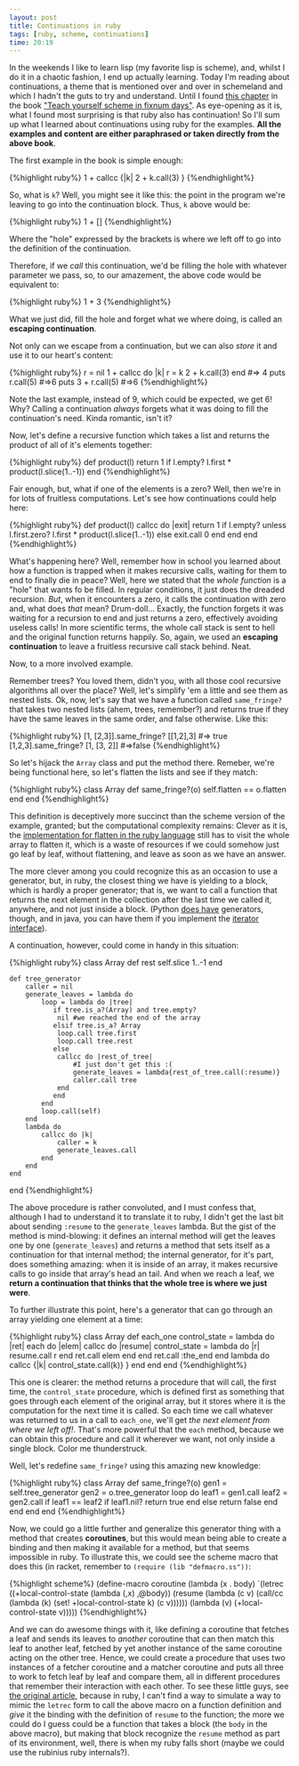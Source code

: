```yaml
---
layout: post
title: Continuations in ruby
tags: [ruby, scheme, continuations]
time: 20:19
---
```


In the weekends I like to learn lisp (my favorite lisp is scheme), and, whilst I do it in a chaotic fashion, I end up actually learning. Today I'm reading about continuations, a theme that is mentioned over and over in schemeland and which I hadn't the guts to try and understand. Until I found [this chapter](http://www.ccs.neu.edu/home/dorai/t-y-scheme/t-y-scheme-Z-H-15.html#node_chap_13) in the book ["Teach yourself scheme in fixnum days"](http://www.ccs.neu.edu/home/dorai/t-y-scheme/t-y-scheme.html). As eye-opening as it is, what I found most surprising is that ruby also has continuation! So I'll sum up what I learned about continuations using ruby for the examples. **All the examples and content are either paraphrased or taken directly from the above book**.

The first example in the book is simple enough:

{%highlight ruby%}
1 + callcc {|k| 2 + k.call(3) }
{%endhighlight%}

So, what is `k`? Well, you might see it like this: the point in the program we're leaving to go into the continuation block. Thus, `k` above would be:


{%highlight ruby%}
1 + []
{%endhighlight%}

Where the "hole" expressed by the brackets is where we left off to go into the definition of the continuation.

Therefore, if we *call* this continuation, we'd be filling the hole with whatever parameter we pass, so, to our amazement, the above code would be equivalent to:

{%highlight ruby%}
1 + 3 
{%endhighlight%}

What we just did, fill the hole and forget what we where doing, is called an **escaping continuation**.

Not only can we escape from a continuation, but we can also *store* it and use it to our heart's content:

{%highlight ruby%}
r = nil
1 + callcc do |k| 
       r = k 
       2 + k.call(3) 
     end
#=> 4
puts r.call(5)
#=>6
puts 3 + r.call(5)
#=>6
{%endhighlight%}

Note the last example, instead of 9, which could be expected, we get 6! Why? Calling a continuation *always* forgets what it was doing to fill the continuation's need. Kinda romantic, isn't it?

Now, let's define a recursive function which takes a list and returns the product of all of it's elements together:


{%highlight ruby%}
def product(l)
    return 1 if l.empty?
    l.first * product(l.slice(1..-1))
end
{%endhighlight%}

Fair enough, but, what if one of the elements is a zero? Well, then we're in for lots of fruitless computations. Let's see how continuations could help here:


{%highlight ruby%}
def product(l)
    callcc do |exit|
        return 1 if l.empty?
        unless l.first.zero?
            l.first * product(l.slice(1..-1))
        else
            exit.call 0
        end
    end
end
{%endhighlight%}

What's happening here? Well, remember how in school you learned about how a function is trapped when it makes recursive calls, waiting for them to end to finally die in peace? Well, here we stated that the *whole function* is a "hole" that wants fo be filled. In regular conditions, it just does the dreaded recursion. *But*, when it encounters a zero, it calls the continuation with zero and, what does *that* mean? Drum-doll... Exactly, the function forgets it was waiting for a recursion to end and just returns a zero, effectively avoiding useless calls! In more scientific terms, the whole call stack is sent to hell and the original function returns happily. So, again, we used an **escaping continuation** to leave a fruitless recursive call stack behind. Neat. 

Now, to a more involved example. 

Remember trees? You loved them, didn't you, with all those cool recursive algorithms all over the place? Well, let's simplify 'em a little and see them as nested lists. Ok, now, let's say that we have a function called `same_fringe?` that takes two nested lists (ahem, trees, remember?) and returns true if they have the same leaves in the same order, and false otherwise. Like this:


{%highlight ruby%}
[1, [2,3]].same_fringe? [[1,2],3] #=> true
[1,2,3].same_fringe? [1, [3, 2]] #=>false
{%endhighlight%}

So let's hijack the `Array` class and put the method there. Remeber, we're being functional here, so let's flatten the lists and see if they match:


{%highlight ruby%}
class Array
    def same_fringe?(o)
        self.flatten == o.flatten
    end
end
{%endhighlight%}

This definition is deceptively more succinct than the scheme version of the example, granted; but the computational complexity remains: Clever as it is, the [implementation for flatten in the ruby language](https://github.com/ruby/ruby/blob/trunk/array.c#L3669) still has to visit the whole array to flatten it, which is a waste of resources if we could somehow just go leaf by leaf, without flattening, and leave as soon as we have an answer.

The more clever among you could recognize this as an occasion to use a generator, but, in ruby, the closest thing we have is yielding to a block, which is hardly a proper generator; that is, we want to call a function that returns the next element in the collection after the last time we called it, anywhere, and not just inside a block. (Python [does have](http://wiki.python.org/moin/Generators) generators, though, and in java, you can have them if you implement the [iterator interface](http://download.oracle.com/javase/1.4.2/docs/api/java/util/Iterator.html)). 

A continuation, however, could come in handy in this situation:

{%highlight ruby%}
class Array
    def rest
        self.slice 1..-1
    end
    
    def tree_generator
        caller = nil
        generate_leaves = lambda do
            loop = lambda do |tree|
               if tree.is_a?(Array) and tree.empty?
                nil #we reached the end of the array
               elsif tree.is_a? Array
                loop.call tree.first
                loop.call tree.rest
               else
                callcc do |rest_of_tree|
                    #I just don't get this :(
                    generate_leaves = lambda{rest_of_tree.call(:resume)}
                    caller.call tree
                end
               end
            end
            loop.call(self)
        end
        lambda do
            callcc do |k|
                caller = k
                generate_leaves.call
            end
        end
    end

end
{%endhighlight%}

The above procedure is rather convoluted, and I must confess that, although I had to understand it to translate it to ruby, I didn't get the last bit about sending `:resume` to the `generate_leaves` lambda. But the gist of the method is mind-blowing: it defines an internal method will get the leaves one by one (`generate_leaves`) and returns a method that sets itself as a continuation for that internal method; the internal generator, for it's part, does something amazing: when it is inside of an array, it makes recursive calls to go inside that array's head an tail. And when we reach a leaf, we **return a continuation that thinks that the whole tree is where we just were**. 

To further illustrate this point, here's a generator that can go through an array yielding one element at a time:

{%highlight ruby%}
class Array
   def each_one
        control_state = lambda do |ret|
            each do |elem|
                callcc do |resume|
                    control_state = lambda do |r|
                        resume.call r
                    end
                    ret.call elem
                end
            end
            ret.call :the_end
        end
        lambda do
            callcc {|k| control_state.call(k)}  }
        end
    end
end
{%endhighlight%}

This one is clearer: the method returns a procedure that will call, the first time, the `control_state` procedure, which is defined first as something that goes through each element of the original array, but it stores where it is the computation for the next time it is called. So each time we call whatever was returned to us in a call to `each_one`, we'll get *the next element from where we left off!*. That's more powerful that the `each` method, because we can obtain this procedure and call it wherever we want, not only inside a single block. Color me thunderstruck.

Well, let's redefine `same_fringe?` using this amazing new knowledge:

{%highlight ruby%}
class Array
    def same_fringe?(o)
        gen1 = self.tree_generator
        gen2 = o.tree_generator
        loop do
            leaf1 = gen1.call
            leaf2 = gen2.call
            if leaf1 == leaf2 
                if leaf1.nil?
                    return true
                end
            else
                return false
            end
        end
    end
end
{%endhighlight%}

Now, we could go a little further and generalize this generator thing with a method that creates **coroutines**, but this would mean being able to create a binding and then making it available for a method, but that seems impossible in ruby. To illustrate this, we could see the scheme macro that does this (in racket, remember to `(require (lib "defmacro.ss"))`:

{%highlight scheme%}
(define-macro coroutine
  (lambda (x . body)
    `(letrec ((+local-control-state
               (lambda (,x) ,@body))
              (resume
               (lambda (c v)
                 (call/cc
                  (lambda (k)
                    (set! +local-control-state k)
                    (c v))))))
       (lambda (v)
         (+local-control-state v)))))
{%endhighlight%}

And we can do awesome things with it, like defining a coroutine that fetches a leaf and sends its leaves to *another* coroutine that can then match this leaf to another leaf, fetched by yet another instance of the same coroutine acting on the other tree. Hence, we could create a procedure that uses two instances of a fetcher coroutine and a matcher coroutine and puts all three to work to fetch leaf by leaf and compare them, all in different procedures that remember their interaction with each other. To see these little guys, see [the original article](http://www.ccs.neu.edu/home/dorai/t-y-scheme/t-y-scheme-Z-H-15.html#node_sec_13.4), because in ruby, I can't find a way to simulate a way to mimic the `letrec` form to call the above macro on a function definition and *give* it the binding with the definition of `resume` to the function; the more we could do I guess could be a function that takes a block (the `body` in the above macro), but making that block recognize the `resume` method as part of its environment, well, there is when my ruby falls short (maybe we could use the rubinius ruby internals?).

